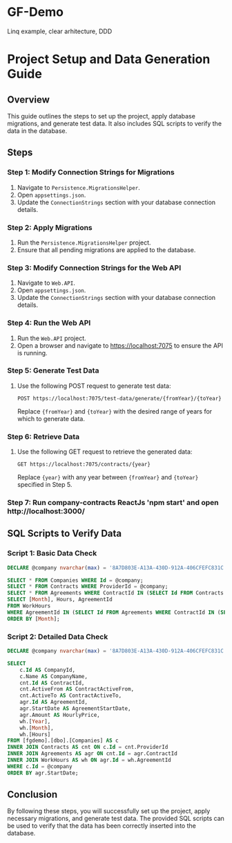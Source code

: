 # GF-Demo
Linq example, clear arhitecture, DDD

# Project Setup and Data Generation Guide

## Overview

This guide outlines the steps to set up the project, apply database migrations, and generate test data. It also includes SQL scripts to verify the data in the database.

## Steps

### Step 1: Modify Connection Strings for Migrations

1. Navigate to `Persistence.MigrationsHelper`.
2. Open `appsettings.json`.
3. Update the `ConnectionStrings` section with your database connection details.

### Step 2: Apply Migrations

1. Run the `Persistence.MigrationsHelper` project.
2. Ensure that all pending migrations are applied to the database.

### Step 3: Modify Connection Strings for the Web API

1. Navigate to `Web.API`.
2. Open `appsettings.json`.
3. Update the `ConnectionStrings` section with your database connection details.

### Step 4: Run the Web API

1. Run the `Web.API` project.
2. Open a browser and navigate to [https://localhost:7075](https://localhost:7075) to ensure the API is running.

### Step 5: Generate Test Data

1. Use the following POST request to generate test data:
    ```
    POST https://localhost:7075/test-data/generate/{fromYear}/{toYear}
    ```
    Replace `{fromYear}` and `{toYear}` with the desired range of years for which to generate data.

### Step 6: Retrieve Data

1. Use the following GET request to retrieve the generated data:
    ```
    GET https://localhost:7075/contracts/{year}
    ```
    Replace `{year}` with any year between `{fromYear}` and `{toYear}` specified in Step 5.
	
### Step 7: Run company-contracts ReactJs 'npm start' and open http://localhost:3000/ 

## SQL Scripts to Verify Data

### Script 1: Basic Data Check

```sql
DECLARE @company nvarchar(max) = '8A7D803E-A13A-430D-912A-406CFEFC831C';

SELECT * FROM Companies WHERE Id = @company;
SELECT * FROM Contracts WHERE ProviderId = @company;
SELECT * FROM Agreements WHERE ContractId IN (SELECT Id FROM Contracts WHERE ProviderId = @company) ORDER BY StartDate;
SELECT [Month], Hours, AgreementId 
FROM WorkHours 
WHERE AgreementId IN (SELECT Id FROM Agreements WHERE ContractId IN (SELECT Id FROM Contracts WHERE ProviderId = @company)) 
ORDER BY [Month];
```

### Script 2: Detailed Data Check

```sql
DECLARE @company nvarchar(max) = '8A7D803E-A13A-430D-912A-406CFEFC831C';

SELECT 
    c.Id AS CompanyId, 
    c.Name AS CompanyName, 
    cnt.Id AS ContractId, 
    cnt.ActiveFrom AS ContractActiveFrom, 
    cnt.ActiveTo AS ContractActiveTo, 
    agr.Id AS AgreementId, 
    agr.StartDate AS AgreementStartDate, 
    agr.Amount AS HourlyPrice, 
    wh.[Year], 
    wh.[Month], 
    wh.[Hours] 
FROM [fgdemo].[dbo].[Companies] AS c
INNER JOIN Contracts AS cnt ON c.Id = cnt.ProviderId
INNER JOIN Agreements AS agr ON cnt.Id = agr.ContractId
INNER JOIN WorkHours AS wh ON agr.Id = wh.AgreementId
WHERE c.Id = @company
ORDER BY agr.StartDate;
```

## Conclusion

By following these steps, you will successfully set up the project, apply necessary migrations, and generate test data. The provided SQL scripts can be used to verify that the data has been correctly inserted into the database.
